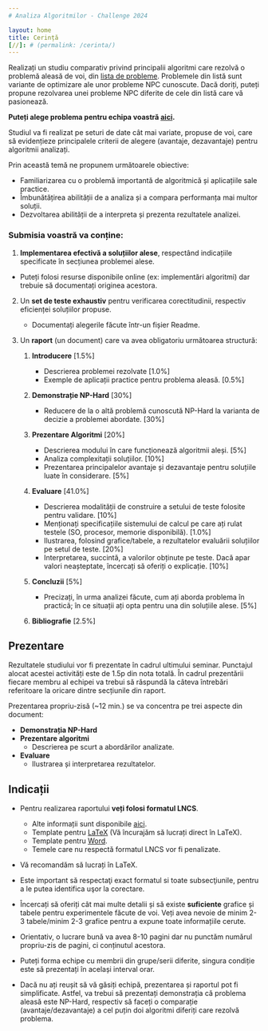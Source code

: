 ```yaml
---
# Analiza Algoritmilor - Challenge 2024

layout: home
title: Cerință
[//]: # (permalink: /cerinta/)
---
```


Realizați un studiu comparativ privind principalii algoritmi care rezolvă o problemă aleasă de voi, din 
<a href="https://acs-aa-challenge.github.io/acs-aa-challenge/probleme/">lista de probleme</a>. 
Problemele din listă sunt variante de optimizare ale unor probleme NPC cunoscute. Dacă doriți, puteți propune rezolvarea unei probleme NPC diferite de cele din listă care vă pasionează.

**Puteți alege problema pentru echipa voastră <a href="https://docs.google.com/spreadsheets/d/1K6xJrYpeJW9037EcyX8m1TbwKELxbUYd6Z4jmB3ujTs/edit?gid=0#gid=0">aici</a>.**

Studiul va fi realizat pe seturi de date cât mai variate, propuse de voi, care să evidențieze principalele criterii de alegere (avantaje, dezavantaje) pentru algoritmii analizați. 

Prin această temă ne propunem următoarele obiective:

- Familiarizarea cu o problemă importantă de algoritmică și aplicațiile sale practice.
- Îmbunătățirea abilității de a analiza și a compara performanța mai multor soluții.
- Dezvoltarea abilității de a interpreta și prezenta rezultatele analizei.

### Submisia voastră va conține:

1. **Implementarea efectivă a soluțiilor alese**, respectând indicațiile specificate în secțiunea problemei alese.
- Puteți folosi resurse disponibile online (ex: implementări algoritmi) dar trebuie să documentați originea acestora.

2. Un **set de teste exhaustiv** pentru verificarea corectitudinii, respectiv eficienței soluțiilor propuse.
    - Documentați alegerile făcute într-un fișier Readme.

3. Un **raport** (un document) care va avea obligatoriu următoarea structură:

    1. **Introducere** [1.5%]
       - Descrierea problemei rezolvate [1.0%]
       - Exemple de aplicații practice pentru problema aleasă. [0.5%]
        
    2. **Demonstrație NP-Hard** [30%]
       - Reducere de la o altă problemă cunoscută NP-Hard la varianta de decizie a problemei abordate. [30%]

    3. **Prezentare Algoritmi** [20%]
       - Descrierea modului în care funcționează algoritmii aleși. [5%]
       - Analiza complexitații soluțiilor. [10%]
       - Prezentarea principalelor avantaje și dezavantaje pentru soluțiile luate în considerare. [5%]    

    4. **Evaluare** [41.0%]
       - Descrierea modalității de construire a setului de teste folosite pentru validare. [10%]
       - Menționați specificațiile sistemului de calcul pe care ați rulat testele (SO, procesor, memorie disponibilă). [1.0%]
       - Ilustrarea, folosind grafice/tabele, a rezultatelor evaluării soluțiilor pe setul de teste. [20%]
       - Interpretarea, succintă, a valorilor obținute pe teste. Dacă apar valori neașteptate, încercați să oferiți o explicație. [10%]

    5. **Concluzii** [5%]
       - Precizați, în urma analizei făcute, cum ați aborda problema în practică; în ce situații ați opta pentru una din soluțiile alese. [5%]

    6. **Bibliografie** [2.5%]

## Prezentare

Rezultatele studiului vor fi prezentate în cadrul ultimului seminar. Punctajul alocat acestei activități este de 1.5p din nota totală.
În cadrul prezentării fiecare membru al echipei va trebui să răspundă la câteva întrebări referitoare la oricare dintre secțiunile din raport.

Prezentarea propriu-zisă (~12 min.) se va concentra pe trei aspecte din document:

- **Demonstrația NP-Hard**
- **Prezentare algoritmi**
    - Descrierea pe scurt a abordărilor analizate.
- **Evaluare**
    - Ilustrarea și interpretarea rezultatelor.
    
## Indicații
- Pentru realizarea raportului **veți folosi formatul LNCS**.
   - Alte informații sunt disponibile [aici](https://www.springer.com/computer/lncs?SGWID=0-164-6-793341-0).
   - Template pentru [LaTeX](https://www.overleaf.com/latex/templates/springer-lecture-notes-in-computer-science/kzwwpvhwnvfj) (Vă încurajăm să lucrați direct în LaTeX).
   - Template pentru [Word](https://resource-cms.springernature.com/springer-cms/rest/v1/content/19238706/data/v3). 
   - Temele care nu respectă formatul LNCS vor fi penalizate.
- Vă recomandăm să lucrați în LaTeX.
- Este important să respectaţi exact formatul si toate subsecţiunile, pentru a le putea identifica uşor la corectare.
- Încercați să oferiți cât mai multe detalii și să existe **suficiente** grafice și tabele pentru experimentele făcute de voi.
Veți avea nevoie de minim 2-3 tabele/minim 2-3 grafice pentru a expune toate informațiile cerute.
- Orientativ, o lucrare bună va avea 8-10 pagini dar nu punctăm numărul propriu-zis de pagini, ci conținutul acestora.

- Puteți forma echipe cu membrii din grupe/serii diferite, singura condiție este să prezentați în același interval orar.
- Dacă nu ați reușit să vă găsiți echipă, prezentarea și raportul pot fi simplificate. Astfel, va trebui să prezentați
demonstrația că problema aleasă este NP-Hard, respectiv să faceți o comparație (avantaje/dezavantaje) a cel puțin doi algoritmi diferiți care
rezolvă problema.
